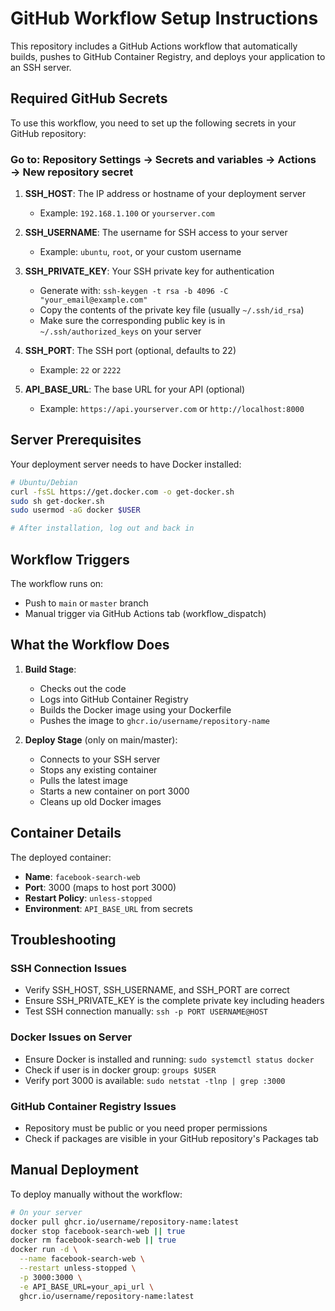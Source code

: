 # GitHub Workflow Setup Instructions

This repository includes a GitHub Actions workflow that automatically builds, pushes to GitHub Container Registry, and deploys your application to an SSH server.

## Required GitHub Secrets

To use this workflow, you need to set up the following secrets in your GitHub repository:

### Go to: Repository Settings → Secrets and variables → Actions → New repository secret

1. **SSH_HOST**: The IP address or hostname of your deployment server
   - Example: `192.168.1.100` or `yourserver.com`

2. **SSH_USERNAME**: The username for SSH access to your server
   - Example: `ubuntu`, `root`, or your custom username

3. **SSH_PRIVATE_KEY**: Your SSH private key for authentication
   - Generate with: `ssh-keygen -t rsa -b 4096 -C "your_email@example.com"`
   - Copy the contents of the private key file (usually `~/.ssh/id_rsa`)
   - Make sure the corresponding public key is in `~/.ssh/authorized_keys` on your server

4. **SSH_PORT**: The SSH port (optional, defaults to 22)
   - Example: `22` or `2222`

5. **API_BASE_URL**: The base URL for your API (optional)
   - Example: `https://api.yourserver.com` or `http://localhost:8000`

## Server Prerequisites

Your deployment server needs to have Docker installed:

```bash
# Ubuntu/Debian
curl -fsSL https://get.docker.com -o get-docker.sh
sudo sh get-docker.sh
sudo usermod -aG docker $USER

# After installation, log out and back in
```

## Workflow Triggers

The workflow runs on:

- Push to `main` or `master` branch
- Manual trigger via GitHub Actions tab (workflow_dispatch)

## What the Workflow Does

1. **Build Stage**:
   - Checks out the code
   - Logs into GitHub Container Registry
   - Builds the Docker image using your Dockerfile
   - Pushes the image to `ghcr.io/username/repository-name`

2. **Deploy Stage** (only on main/master):
   - Connects to your SSH server
   - Stops any existing container
   - Pulls the latest image
   - Starts a new container on port 3000
   - Cleans up old Docker images

## Container Details

The deployed container:

- **Name**: `facebook-search-web`
- **Port**: 3000 (maps to host port 3000)
- **Restart Policy**: `unless-stopped`
- **Environment**: `API_BASE_URL` from secrets

## Troubleshooting

### SSH Connection Issues

- Verify SSH_HOST, SSH_USERNAME, and SSH_PORT are correct
- Ensure SSH_PRIVATE_KEY is the complete private key including headers
- Test SSH connection manually: `ssh -p PORT USERNAME@HOST`

### Docker Issues on Server

- Ensure Docker is installed and running: `sudo systemctl status docker`
- Check if user is in docker group: `groups $USER`
- Verify port 3000 is available: `sudo netstat -tlnp | grep :3000`

### GitHub Container Registry Issues

- Repository must be public or you need proper permissions
- Check if packages are visible in your GitHub repository's Packages tab

## Manual Deployment

To deploy manually without the workflow:

```bash
# On your server
docker pull ghcr.io/username/repository-name:latest
docker stop facebook-search-web || true
docker rm facebook-search-web || true
docker run -d \
  --name facebook-search-web \
  --restart unless-stopped \
  -p 3000:3000 \
  -e API_BASE_URL=your_api_url \
  ghcr.io/username/repository-name:latest
```
